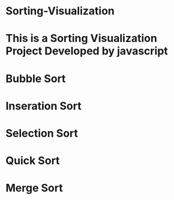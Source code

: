 # Sorting-Visualization
# This is a Sorting Visualization Project Developed by javascript
# Bubble Sort
# Inseration Sort
# Selection Sort
# Quick Sort
# Merge Sort
